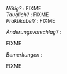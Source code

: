 *Nötig?* : FIXME </br>
*Tauglich?* : FIXME </br>
*Praktikabel?* : FIXME </br>

*Änderungsvorschlag?* :

FIXME

*Bemerkungen* :

FIXME

